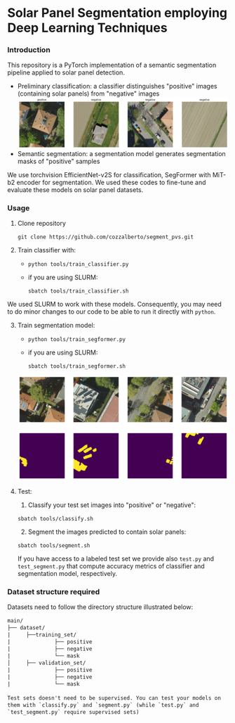 # Solar Panel Segmentation employing Deep Learning Techniques

### Introduction
This repository is a PyTorch implementation of a semantic segmentation pipeline applied to solar panel detection. 
- Preliminary classification: a classifier distinguishes "positive" images (containing solar panels) from "negative" images
  <img src="./util/output_github.png" width="900"/>
- Semantic segmentation: a segmentation model generates segmentation masks of "positive" samples
    
We use torchvision EfficientNet-v2S for classification, SegFormer with MiT-b2 encoder for segmentation. We used these codes to fine-tune and evaluate these models on solar panel datasets.

### Usage
1. Clone repository
   ```shell
   git clone https://github.com/cozzalberto/segment_pvs.git
   ```
2. Train classifier with:
   
   - ```shell
     python tools/train_classifier.py
     ```
   
   - if you are using SLURM:
     ```shell
     sbatch tools/train_classifier.sh
     ```
     
We used SLURM to work with these models. Consequently, you may need to do minor changes to our code to be able to run it directly with `python`. 

3. Train segmentation model:
   
   - ```shell
     python tools/train_segformer.py
     ```
   
   - if you are using SLURM:
     ```shell
     sbatch tools/train_segformer.sh
     ```
   <img src="./util/output_githubSeg.png" width="900"/>

5. Test:
   1. Classify your test set images into "positive" or "negative":
      
     ```shell
     sbatch tools/classify.sh
     ```
   
   2. Segment the images predicted to contain solar panels:
      
     ```shell
     sbatch tools/segment.sh
     ```
   
   If you have access to a labeled test set we provide also `test.py` and `test_segment.py` that compute accuracy metrics of classifier and segmentation model, respectively.

### Dataset structure required
Datasets need to follow the directory structure illustrated below:
```text
main/
├── dataset/
|     ├──training_set/
|              ├── positive
|              ├── negative
|              └── mask
│     ├── validation_set/
|              ├── positive
|              ├── negative
|              └── mask

Test sets doesn't need to be supervised. You can test your models on them with `classify.py` and `segment.py` (while `test.py` and `test_segment.py` require supervised sets)



